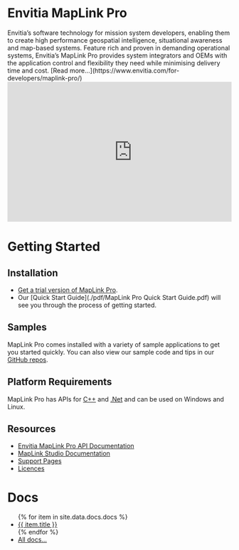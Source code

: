 # Envitia MapLink Pro


<div class="row">
<div class="column" markdown=1>
Envitia’s software technology for mission system developers, enabling them to create high performance geospatial intelligence, situational awareness and map-based systems. Feature rich and proven in demanding operational systems, Envitia’s MapLink Pro provides system integrators and OEMs with the application control and flexibility they need while minimising delivery time and cost.
[Read more...](https://www.envitia.com/for-developers/maplink-pro/)

</div>
<div class="column">
<iframe width="560" height="315" src="https://www.youtube.com/embed/gDzkMZwUOow?si=5THKCqDyX_ZDglTm&amp;controls=0&amp;autoplay=1&amp;cc_load_policy=1&amp;mute=1&amp;loop=1&amp;playlist=gDzkMZwUOow" title="YouTube video player" frameborder="0" allow="autoplay;" referrerpolicy="strict-origin-when-cross-origin" allowfullscreen></iframe>
</div>
</div>

<div class="row" markdown=1>


# Getting Started
## Installation
- [Get a trial version of MapLink Pro](https://forms.office.com/e/Lr7jN9TCC0).
- Our [Quick Start Guide](./pdf/MapLink Pro Quick Start Guide.pdf) will see you through the process of getting started.

## Samples
MapLink Pro comes installed with a variety of sample applications to get you started quickly.
You can also view our sample code and tips in our [GitHub repos](https://github.com/envitia).

## Platform Requirements
MapLink Pro has APIs for [C++](./api/cpp/) and [.Net](./api/dotnet/) and can be used on Windows and Linux.

## Resources
- [Envitia MapLink Pro API Documentation](./api/)
- [MapLink Studio Documentation](./studio/)
- [Support Pages](./pages/support/)
- [Licences](./licences)

# Docs
<ul>
    {% for item in site.data.docs.docs %}
    <li>
    <a href="{{ item.url | relative_url }}">{{ item.title }}</a>
    </li>
    {% endfor %}
    <li><a href="./pages/docs">All docs...</a></li>
</ul>



</div>